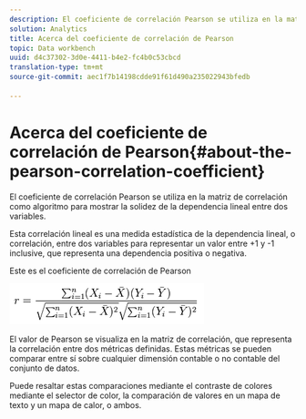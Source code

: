 ```yaml
---
description: El coeficiente de correlación Pearson se utiliza en la matriz de correlación como algoritmo para mostrar la solidez de la dependencia lineal entre dos variables.
solution: Analytics
title: Acerca del coeficiente de correlación de Pearson
topic: Data workbench
uuid: d4c37302-3d0e-4411-b4e2-fc4b0c53cbcd
translation-type: tm+mt
source-git-commit: aec1f7b14198cdde91f61d490a235022943bfedb

---
```



# Acerca del coeficiente de correlación de Pearson{#about-the-pearson-correlation-coefficient}

El coeficiente de correlación Pearson se utiliza en la matriz de correlación como algoritmo para mostrar la solidez de la dependencia lineal entre dos variables.

Esta correlación lineal es una medida estadística de la dependencia lineal, o correlación, entre dos variables para representar un valor entre +1 y -1 inclusive, que representa una dependencia positiva o negativa.

Este es el coeficiente de correlación de Pearson

![](assets/correlation_matrix_pearson_equation.png)

El valor de Pearson se visualiza en la matriz de correlación, que representa la correlación entre dos métricas definidas. Estas métricas se pueden comparar entre sí sobre cualquier dimensión contable o no contable del conjunto de datos.

Puede resaltar estas comparaciones mediante el contraste de colores mediante el selector de color, la comparación de valores en un mapa de texto y un mapa de calor, o ambos.
